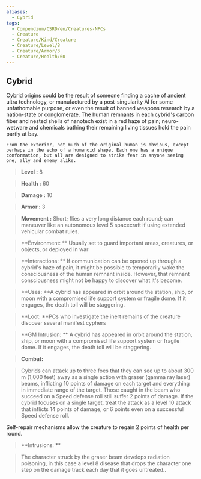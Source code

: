 ```yaml
---
aliases:
  - Cybrid
tags:
  - Compendium/CSRD/en/Creatures-NPCs
  - Creature
  - Creature/Kind/Creature
  - Creature/Level/8
  - Creature/Armor/3
  - Creature/Health/60
---
```

  
    
## Cybrid    
Cybrid origins could be the result of someone finding a cache of ancient ultra technology, or manufactured by a post-singularity AI for some unfathomable purpose, or even the result of banned weapons research by a nation-state or conglomerate. The human remnants in each cybrid's carbon fiber and nested shells of nanotech exist in a red haze of pain; neuro-wetware and chemicals bathing their remaining living tissues hold the pain partly at bay.   
	From the exterior, not much of the original human is obvious, except perhaps in the echo of a humanoid shape. Each one has a unique conformation, but all are designed to strike fear in anyone seeing one, ally and enemy alike.    
  
    
> **Level :** 8    
> **Health :** 60    
> **Damage :** 10    
> **Armor :** 3    
> **Movement :** Short; flies a very long distance each round; can maneuver like an autonomous level 5 spacecraft if using extended vehicular combat rules.    
> **Environment: ** Usually set to guard important areas, creatures, or objects, or deployed in war    
> **Interactions: ** If communication can be opened up through a cybrid's haze of pain, it might be possible to temporarily wake the consciousness of the human remnant inside. However, that remnant consciousness might not be happy to discover what it's become.    
> **Uses: **A cybrid has appeared in orbit around the station, ship, or moon with a compromised life support system or fragile dome. If it engages, the death toll will be staggering.    
> **Loot: **PCs who investigate the inert remains of the creature discover several manifest cyphers    
> **GM Intrusion: ** A cybrid has appeared in orbit around the station, ship, or moon with a compromised life support system or fragile dome. If it engages, the death toll will be staggering.    
  
> **Combat:**   
> Cybrids can attack up to three foes that they can see up to about 300 m (1,000 feet) away as a single action with graser (gamma ray laser) beams, inflicting 10 points of damage on each target and everything in immediate range of the target. Those caught in the beam who succeed on a Speed defense roll still suffer 2 points of damage. If the cybrid focuses on a single target, treat the attack as a level 10 attack that inflicts 14 points of damage, or 6 points even on a successful Speed defense roll.  
 Self-repair mechanisms allow the creature to regain 2 points of health per round.    
    
  
> **Intrusions: **   
> The character struck by the graser beam develops radiation poisoning, in this case a level 8 disease that drops the character one step on the damage track each day that it goes untreated..    
